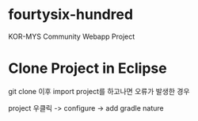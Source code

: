 # fourtysix-hundred
KOR-MYS Community Webapp Project

# Clone Project in Eclipse

git clone 이후 import project를 하고나면 오류가 발생한 경우

project 우클릭 -> configure -> add gradle nature